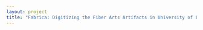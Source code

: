 ```yaml
--- 
layout: project 
title: "Fabrica: Digitizing the Fiber Arts Artifacts in University of La Verne’s Cultural & Natural History Collections—Indigenous Textiles, Baskets, Looms and other Woven Artifacts From Africa to the Americas" 
---
```



